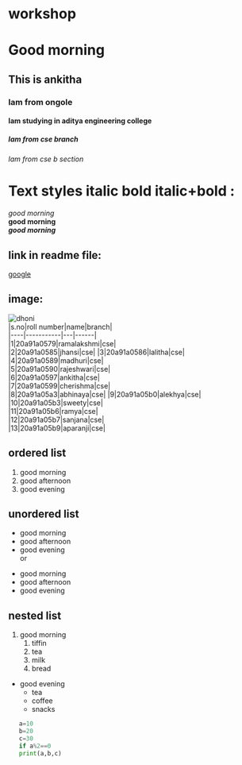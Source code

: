 # workshop
# Good morning
## This is ankitha
### Iam from ongole
#### Iam studying in aditya engineering college
##### Iam from cse branch
###### Iam from cse b section
# Text styles italic bold italic+bold  :  
*good morning*  
**good morning**  
***good morning*** 
## link in readme file:  
[google](www.google.com)
## image:  
![dhoni](https://www.crictracker.com/wp-content/uploads/2016/07/MS-Dhoni-seven.jpg)  
|s.no|roll number|name|branch|  
|----|-----------|---|------|  
|1|20a91a0579|ramalakshmi|cse|  
|2|20a91a0585|jhansi|cse|
|3|20a91a0586|lalitha|cse|  
|4|20a91a0589|madhuri|cse|  
|5|20a91a0590|rajeshwari|cse|  
|6|20a91a0597|ankitha|cse|   
|7|20a91a0599|cherishma|cse|   
|8|20a91a05a3|abhinaya|cse|
|9|20a91a05b0|alekhya|cse|  
|10|20a91a05b3|sweety|cse|  
|11|20a91a05b6|ramya|cse|  
|12|20a91a05b7|sanjana|cse|  
|13|20a91a05b9|aparanji|cse|     
## ordered list  
1. good morning  
2. good afternoon  
3. good evening   
## unordered list  
- good morning   
- good afternoon    
- good evening  
  or  
*  good morning    
*  good afternoon  
*  good evening   
## nested list   
1. good morning
   1. tiffin
   2. tea
   3. milk
   4. bread
- good evening
  * tea
  * coffee
  * snacks    
```python
   a=10
   b=20
   c=30
   if a%2==0
   print(a,b,c)
```   
   
 



